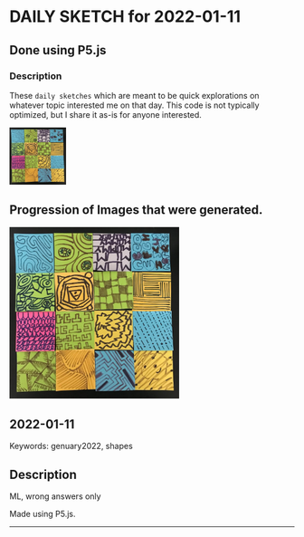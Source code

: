 # DAILY SKETCH for 2022-01-11

## Done using P5.js

### Description

These `daily sketches` which are meant to be quick explorations     on whatever topic interested me on that day. This code is not typically optimized, but I share it as-is     for anyone interested.

<img src = 'images/keep_2022_01_11.JPG' width = '100'> 

## Progression of Images that were generated.

<img src = 'images/keep_2022_01_11.JPG' width = '300'> 




## 2022-01-11
Keywords: genuary2022, shapes
 

## Description 

 ML, wrong answers only
 

Made using P5.js. 

-----

